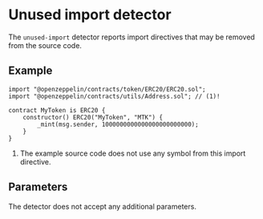 # Unused import detector

The `unused-import` detector reports import directives that may be removed from the source code.

## Example

```solidity hl_lines="2" linenums="1"
import "@openzeppelin/contracts/token/ERC20/ERC20.sol";
import "@openzeppelin/contracts/utils/Address.sol"; // (1)!

contract MyToken is ERC20 {
    constructor() ERC20("MyToken", "MTK") {
        _mint(msg.sender, 1000000000000000000000000);
    }
}
```

1.  The example source code does not use any symbol from this import directive.

## Parameters

The detector does not accept any additional parameters.